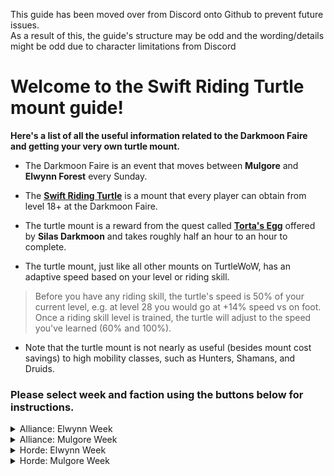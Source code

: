 This guide has been moved over from Discord onto Github to prevent future issues.  
As a result of this, the guide's structure may be odd and the wording/details might be odd due to character limitations from Discord
# Welcome to the Swift Riding Turtle mount guide!

**Here's a list of all the useful information related to the Darkmoon Faire and getting your very own turtle mount.**

* The Darkmoon Faire is an event that moves between **Mulgore** and **Elwynn Forest** every Sunday.

* The **[Swift Riding Turtle](<https://database.turtle-wow.org/?item=23720>)** is a mount that every player can obtain from level 18+ at the Darkmoon Faire.  

* The turtle mount is a reward from the quest called **[Torta's Egg](<https://database.turtle-wow.org/?quest=40302>)** offered by **Silas Darkmoon** and takes roughly half an hour to an hour to complete.  

* The turtle mount, just like all other mounts on TurtleWoW, has an adaptive speed based on your level or riding skill.   
>  Before you have any riding skill, the turtle's speed is 50% of your current level, e.g. at level 28 you would go at +14% speed vs on foot.  
>  Once a riding skill level is trained, the turtle will adjust to the speed you've learned (60% and 100%).

* Note that the turtle mount is not nearly as useful (besides mount cost savings) to high mobility classes, such as Hunters, Shamans, and Druids.  

### Please select week and faction using the buttons below for instructions.  

<details>
<summary> Alliance: Elwynn Week </summary>
  
## You've chosen Elwynn as Alliance!

### This guide does not consider HC Characters

### The blue texts are links to images 🖼️ showing routes and locations


* Suggested: Set your **Hearthstone** to [**Stormwind**](<https://imgur.com/y4v0IVP>) 🖼️ or [**Goldshire**](<https://imgur.com/IzYcJHV>) 🖼️ as you'll be able to use it later to save time (guide will assume you have set your HS to SW/Goldshire)

* Make your way to the [**Darkmoon Faire**](<https://imgur.com/mXdw2b5>) 🖼️ on the south side of **Goldshire** and accept the quest **Torta's Egg** from [**Silas Darkmoon**](<https://imgur.com/Si4Hf3V>) 🖼️

* Head into **Stormwind City** and make your way to the [**Stormwind Harbor**](<https://imgur.com/8gD4Yc2>) 🖼️ and take the boat to [**Darkshore**](<https://imgur.com/XuSfwnF>)  🖼️

* Once you've arrived in **Darkshore**, travel to [ **Zoram Strand, Ashenvale**](<https://imgur.com/2DpmigW>) 🖼️!
  You can either run from **Auberdine** in **Darkshore** by following the dotted line, or you can fly to **Astranaar** if you've been there before and then run from there

* At **The Zoram Strand** kill Wrathtail Sea Witch/Sorceress/Razortail/Wave Rider until **Torta's Egg** drops

* Once **Torta's Egg** drops from the Naga, use your **Hearthstone **to return to [**Stormwind**](<https://imgur.com/y4v0IVP>)/[**Goldshire**](<https://imgur.com/IzYcJHV>) 🖼️

* Return to [**Silas Darkmoon**](<https://imgur.com/Si4Hf3V>) 🖼️ in **Elwynn Forest** and complete the quest!

### Done, congratulations on your new turtle mount! 🎉

</details>

<details>
<summary> Alliance: Mulgore Week </summary>

## You've chosen Mulgore as Alliance! 
### This guide does not consider HC characters!

### The blue texts are links to images 🖼️ showing routes and locations.

* This guide assumes you start in **Stormwind**

* Make your way to the [**Stormwind Harbor**](<https://imgur.com/Vqj4HCY>) 🖼️

* Take the boat at the south dock to [**Darkshore**](<https://imgur.com/XuSfwnF>) 🖼️

* Travel from **Darkshore** to [**Mulgore**](<https://imgur.com/LxAK6lx>) 🖼️ 
  **Be careful** when crossing the border into **The Barrens**, stay to the east of the road and you should see a path through a broken fence which is safe for alliance to pass through
  **Be careful** around **Crossroads** and the straight path north of it, as there are horde outposts and guards along this road
  
* **Optional:** If you want, make a detour and grab the **Azshara** FP on your way to **Mulgore**, this is useful for when you're questing, and can be used to fly back up to **Ashenvale** from **Ratchet**. Just be careful in east region of [**Ashenvale**](<https://imgur.com/G8RY2P3>) 🖼️, there are Horde guards & mobs that will aggro you, even on the road!

* Once you've reached the [**Darkmoon Faire**](<https://imgur.com/nPR7Mir>) in **Mulgore**, accept the quest called **Torta's Egg** from [**Silas Darkmoon**](<https://imgur.com/nUoQzP0>) 🖼️

* After accepting the quest, make your way back up to **Ashenvale** until you reach [**The Zoram Strand**](<https://imgur.com/9dAjQr2>) 🖼️ using the same route as when you went down to **Mulgore**

* At **The Zoram Strand** kill Wrathtail Sea Witch/Sorceress/Razortail/Wave Rider until the egg drops

* Return to [**Silas Darkmoon**](<https://imgur.com/nUoQzP0>) 🖼️ in **Mulgore** using the same route as before and complete the quest!

### Congratulations on your new turtle mount :tada:

</details>



<details>
<summary> Horde: Elwynn Week </summary>
  
## You've chosen Elwynn as Horde!  

### This guide does not consider HC Characters  

### Blue texts are links to images 🖼️ showing routes and locations (and one's a short vid :film_frames:).  

* This guide assumes that you have set your **Hearthstone** to [**Orgrimmar**](<https://imgur.com/KFRh028>) 🖼️ as you'll be able to use it later to save time.  

* Starting from **Orgrimmar**, leave the city and head to the [**East Zeppelin Tower**](<https://imgur.com/a/MAhO6h3>) 🖼️ in **Durotar** and take the zeppelin on the *north dock* to **Stranglethorn Vale**.  

* When loaded into **Stranglethorn**, immediately [**jump off the zeppelin**](<https://imgur.com/a/Ikra24c>) :film_frames: and fall into the sea, then follow [**this route**](<https://imgur.com/a/obWbtPB>) 🖼️  

* **Be careful** of alliance camps and guards along the way from **Stranglethorn** to **Elwynn**!  

* At the [**Darkmoon Faire**](<https://imgur.com/yVzmWtP>) 🖼️ just south of **Goldshire**, grab the quest **Torta's Egg** from [**Silas Darkmoon**](<https://imgur.com/Si4Hf3V>) 🖼️  

* Now use your **Hearthstone** to return to [**Orgrimmar**](<https://i.imgur.com/KFRh028.jpeg>), saves you the time of running back to **Stranglethorn** and waiting for the Zeppelin!  

* Travel to [**The Zoram Strand**](<https://imgur.com/IPUXSPf>) 🖼️ from **Orgrimmar**  
  If you've been here before, don't forget that you can fly to either [**Splintertree Post**](<https://imgur.com/ZUB7o72>) 🖼️ or [**Zoram'gar Outpost**](<https://imgur.com/Ygt4AzG>) 🖼️ (which is directly on **The Zoram Strand**).  

* Kill Wrathtail Sea Witch/Sorceress/Razortail/Wave Rider until the **Torta's Egg** drops  

* Once the egg drops, return to **Silas Darkmoon** using the same route as before and complete the quest!

### Done, congratulations on your new turtle mount! :tada:

</details>

<details>
<summary> Horde: Mulgore Week </summary>

## You've chosen Mulgore as Horde!  
  
### This guide does not consider HC Characters  

**The blue texts are links to images 🖼️ of locations and routes**  

* This guide assumes you start in **Orgrimmar**  

* Leave **Orgrimmar** and head to the west zeppelin tower in [**Durotar**](<https://imgur.com/xe3jmp0>) 🖼️  

* Take the south-facing zeppelin to [**Thunder Bluff**](<https://imgur.com/J1YA2gS>) 🖼️ (talk to the dockmasters at the zeppelin tower if unsure)  

* Leave [**Thunder Bluff**](<https://imgur.com/A6Ezv8K>) 🖼️ after you've unlocked the FP and head to **The Darkmoon Faire** in [**Mulgore**](<https://imgur.com/0RK7WJ8>)  

* Pick up the quest called **Torta's Egg** from [**Silas Darkmoon**](<https://imgur.com/nUoQzP0>) 🖼️  

* Navigate your way to the western shore of [**The Zoram Strand** ](<https://imgur.com/ZZcmZlu>) 🖼️ in **Ashenvale**  
  Don't forget that as horde you have multiple flight path options that bring you closer to the destination such as **Crossroads**, **Splintertree Post**, and directly to **The Zhoram Strand**!  

* At **The Zoram Strand** kill Wrathtail Sea Witch/Sorceress/Razortail/Wave Rider until **Torta's Egg** drops  

* Once you've looted **Torta's Egg**, fly back to **Thunder Bluff**, leave and head back to **The Darkmoon Faire** and finish your quest  

### Done, congratulations on your new turtle mount! 🎉
</details>

